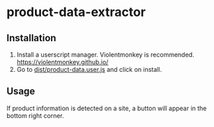 # product-data-extractor

## Installation

1. Install a userscript manager. Violentmonkey is recommended. https://violentmonkey.github.io/
2. Go to [dist/product-data.user.js](dist/product-data.user.js) and click on install.

## Usage

If product information is detected on a site, a button will appear in the bottom right corner.
